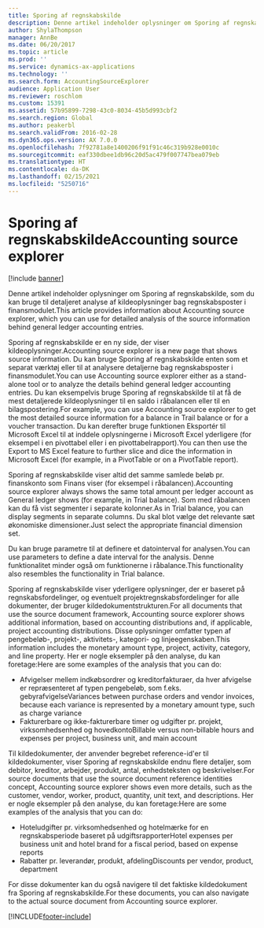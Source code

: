 ```yaml
---
title: Sporing af regnskabskilde
description: Denne artikel indeholder oplysninger om Sporing af regnskabskilde, som du kan bruge til detaljeret analyse af kildeoplysninger bag regnskabsposter i finansmodulet.
author: ShylaThompson
manager: AnnBe
ms.date: 06/20/2017
ms.topic: article
ms.prod: ''
ms.service: dynamics-ax-applications
ms.technology: ''
ms.search.form: AccountingSourceExplorer
audience: Application User
ms.reviewer: roschlom
ms.custom: 15391
ms.assetid: 57b95899-7298-43c0-8034-45b5d993cbf2
ms.search.region: Global
ms.author: peakerbl
ms.search.validFrom: 2016-02-28
ms.dyn365.ops.version: AX 7.0.0
ms.openlocfilehash: 7f92781a8e1400206f91f91c46c319b928e0010c
ms.sourcegitcommit: eaf330dbee1db96c20d5ac479f007747bea079eb
ms.translationtype: HT
ms.contentlocale: da-DK
ms.lasthandoff: 02/15/2021
ms.locfileid: "5250716"
---
```

# <a name="accounting-source-explorer"></a><span data-ttu-id="d0ba4-103">Sporing af regnskabskilde</span><span class="sxs-lookup"><span data-stu-id="d0ba4-103">Accounting source explorer</span></span>

[!include [banner](../includes/banner.md)]

<span data-ttu-id="d0ba4-104">Denne artikel indeholder oplysninger om Sporing af regnskabskilde, som du kan bruge til detaljeret analyse af kildeoplysninger bag regnskabsposter i finansmodulet.</span><span class="sxs-lookup"><span data-stu-id="d0ba4-104">This article provides information about Accounting source explorer, which you can use for detailed analysis of the source information behind general ledger accounting entries.</span></span>

<span data-ttu-id="d0ba4-105">Sporing af regnskabskilde er en ny side, der viser kildeoplysninger.</span><span class="sxs-lookup"><span data-stu-id="d0ba4-105">Accounting source explorer is a new page that shows source information.</span></span> <span data-ttu-id="d0ba4-106">Du kan bruge Sporing af regnskabskilde enten som et separat værktøj eller til at analysere detaljerne bag regnskabsposter i finansmodulet.</span><span class="sxs-lookup"><span data-stu-id="d0ba4-106">You can use Accounting source explorer either as a stand-alone tool or to analyze the details behind general ledger accounting entries.</span></span> <span data-ttu-id="d0ba4-107">Du kan eksempelvis bruge Sporing af regnskabskilde til at få de mest detaljerede kildeoplysninger til en saldo i råbalancen eller til en bilagspostering.</span><span class="sxs-lookup"><span data-stu-id="d0ba4-107">For example, you can use Accounting source explorer to get the most detailed source information for a balance in Trail balance or for a voucher transaction.</span></span> <span data-ttu-id="d0ba4-108">Du kan derefter bruge funktionen Eksportér til Microsoft Excel til at inddele oplysningerne i Microsoft Excel yderligere (for eksempel i en pivottabel eller i en pivottabelrapport).</span><span class="sxs-lookup"><span data-stu-id="d0ba4-108">You can then use the Export to MS Excel feature to further slice and dice the information in Microsoft Excel (for example, in a PivotTable or on a PivotTable report).</span></span>

<span data-ttu-id="d0ba4-109">Sporing af regnskabskilde viser altid det samme samlede beløb pr. finanskonto som Finans viser (for eksempel i råbalancen).</span><span class="sxs-lookup"><span data-stu-id="d0ba4-109">Accounting source explorer always shows the same total amount per ledger account as General ledger shows (for example, in Trial balance).</span></span> <span data-ttu-id="d0ba4-110">Som med råbalancen kan du få vist segmenter i separate kolonner.</span><span class="sxs-lookup"><span data-stu-id="d0ba4-110">As in Trial balance, you can display segments in separate columns.</span></span> <span data-ttu-id="d0ba4-111">Du skal blot vælge det relevante sæt økonomiske dimensioner.</span><span class="sxs-lookup"><span data-stu-id="d0ba4-111">Just select the appropriate financial dimension set.</span></span> 

<span data-ttu-id="d0ba4-112">Du kan bruge parametre til at definere et datointerval for analysen.</span><span class="sxs-lookup"><span data-stu-id="d0ba4-112">You can use parameters to define a date interval for the analysis.</span></span> <span data-ttu-id="d0ba4-113">Denne funktionalitet minder også om funktionerne i råbalance.</span><span class="sxs-lookup"><span data-stu-id="d0ba4-113">This functionality also resembles the functionality in Trial balance.</span></span>

<span data-ttu-id="d0ba4-114">Sporing af regnskabskilde viser yderligere oplysninger, der er baseret på regnskabsfordelinger, og eventuelt projektregnskabsfordelinger for alle dokumenter, der bruger kildedokumentstrukturen.</span><span class="sxs-lookup"><span data-stu-id="d0ba4-114">For all documents that use the source document framework, Accounting source explorer shows additional information, based on accounting distributions and, if applicable, project accounting distributions.</span></span> <span data-ttu-id="d0ba4-115">Disse oplysninger omfatter typen af pengebeløb-, projekt-, aktivitets-, kategori- og linjeegenskaben.</span><span class="sxs-lookup"><span data-stu-id="d0ba4-115">This information includes the monetary amount type, project, activity, category, and line property.</span></span> <span data-ttu-id="d0ba4-116">Her er nogle eksempler på den analyse, du kan foretage:</span><span class="sxs-lookup"><span data-stu-id="d0ba4-116">Here are some examples of the analysis that you can do:</span></span>

-   <span data-ttu-id="d0ba4-117">Afvigelser mellem indkøbsordrer og kreditorfakturaer, da hver afvigelse er repræsenteret af typen pengebeløb, som f.eks. gebyrafvigelse</span><span class="sxs-lookup"><span data-stu-id="d0ba4-117">Variances between purchase orders and vendor invoices, because each variance is represented by a monetary amount type, such as charge variance</span></span>
-   <span data-ttu-id="d0ba4-118">Fakturerbare og ikke-fakturerbare timer og udgifter pr. projekt, virksomhedsenhed og hovedkonto</span><span class="sxs-lookup"><span data-stu-id="d0ba4-118">Billable versus non-billable hours and expenses per project, business unit, and main account</span></span>

<span data-ttu-id="d0ba4-119">Til kildedokumenter, der anvender begrebet reference-id'er til kildedokumenter, viser Sporing af regnskabskilde endnu flere detaljer, som debitor, kreditor, arbejder, produkt, antal, enhedsteksten og beskrivelser.</span><span class="sxs-lookup"><span data-stu-id="d0ba4-119">For source documents that use the source document reference identities concept, Accounting source explorer shows even more details, such as the customer, vendor, worker, product, quantity, unit text, and descriptions.</span></span> <span data-ttu-id="d0ba4-120">Her er nogle eksempler på den analyse, du kan foretage:</span><span class="sxs-lookup"><span data-stu-id="d0ba4-120">Here are some examples of the analysis that you can do:</span></span>

-   <span data-ttu-id="d0ba4-121">Hoteludgifter pr. virksomhedsenhed og hotelmærke for en regnskabsperiode baseret på udgiftsrapporter</span><span class="sxs-lookup"><span data-stu-id="d0ba4-121">Hotel expenses per business unit and hotel brand for a fiscal period, based on expense reports</span></span>
-   <span data-ttu-id="d0ba4-122">Rabatter pr. leverandør, produkt, afdeling</span><span class="sxs-lookup"><span data-stu-id="d0ba4-122">Discounts per vendor, product, department</span></span>

<span data-ttu-id="d0ba4-123">For disse dokumenter kan du også navigere til det faktiske kildedokument fra Sporing af regnskabskilde.</span><span class="sxs-lookup"><span data-stu-id="d0ba4-123">For these documents, you can also navigate to the actual source document from Accounting source explorer.</span></span>





[!INCLUDE[footer-include](../../includes/footer-banner.md)]